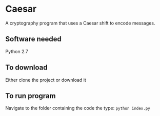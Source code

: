 # Caesar
A cryptography program that uses a Caesar shift to encode messages.


## Software needed
 Python 2.7

## To download
Either clone the project or download it

## To run program
Navigate to the folder containing the code the type:
`python index.py`
